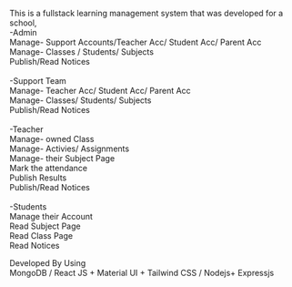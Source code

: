 This is a fullstack learning management system that was developed for a school, 
<br/>
-Admin<br/>
Manage- Support Accounts/Teacher Acc/ Student Acc/ Parent Acc<br/>
Manage- Classes /  Students/ Subjects<br/>
Publish/Read Notices<br/>
<br/>
-Support Team<br/>
Manage-  Teacher Acc/ Student Acc/ Parent Acc<br/>
Manage-  Classes/ Students/ Subjects<br/>
Publish/Read Notices<br/>
<br/>
-Teacher<br/>
Manage- owned Class<br/>
Manage- Activies/ Assignments<br/>
Manage- their Subject Page<br/>
Mark the attendance<br/>
Publish Results<br/>
Publish/Read Notices<br/>
<br/>
-Students<br/>
Manage their Account<br/>
Read Subject Page<br/>
Read Class Page<br/>
Read Notices<br/>

Developed By Using <br/>
MongoDB / React JS + Material UI + Tailwind CSS / Nodejs+ Expressjs<br/><br/>


